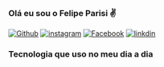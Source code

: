 ### Olá eu sou o Felipe Parisi ✌️


[![Github](https://img.shields.io/badge/GitHub-100000?style=for-the-badge&logo=github&logoColor=white)](https://github.com/felipeparisi)
[![instagram](https://img.shields.io/badge/Instagram-E4405F?style=for-the-badge&logo=instagram&logoColor=white)](https://www.instagram.com/)
[![Facebook](https://img.shields.io/badge/Facebook-1877F2?style=for-the-badge&logo=facebook&logoColor=white)](https://www.facebook.com/felipinho.parisi/)
[![linkdin](https://img.shields.io/badge/LinkedIn-0077B5?style=for-the-badge&logo=linkedin&logoColor=white)](https://www.linkedin.com/in/felipe-parisi-b1685a212/)

### Tecnologia que uso no meu dia a dia 

